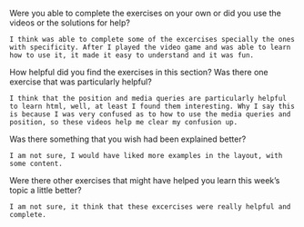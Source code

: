 Were you able to complete the exercises on your own or did you use the
videos or the solutions for help?

    I think was able to complete some of the excercises specially the ones with specificity. After I played the video game and was able to learn how to use it, it made it easy to understand and it was fun.

How helpful did you find the exercises in this section? Was there one
exercise that was particularly helpful?

    I think that the position and media queries are particularly helpful to learn html, well, at least I found them interesting. Why I say this is because I was very confused as to how to use the media queries and position, so these videos help me clear my confusion up.

Was there something that you wish had been explained better?

    I am not sure, I would have liked more examples in the layout, with some content.

Were there other exercises that might have helped you learn this week’s
topic a little better?

    I am not sure, it think that these excercises were really helpful and complete.
